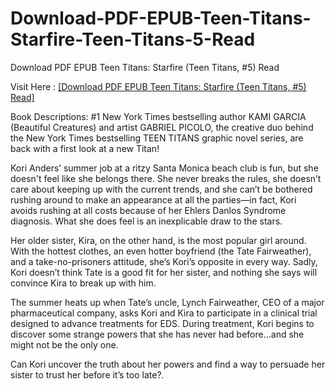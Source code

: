 # Download-PDF-EPUB-Teen-Titans-Starfire-Teen-Titans-5-Read
Download PDF EPUB Teen Titans: Starfire (Teen Titans, #5) Read

Visit Here : [[Download PDF EPUB Teen Titans: Starfire (Teen Titans, #5) Read]](https://uk.ebookarea.xyz/?book=123194181-teen-titans)

Book Descriptions:
#1 New York Times bestselling author KAMI GARCIA (Beautiful Creatures) and artist GABRIEL PICOLO, the creative duo behind the New York Times bestselling TEEN TITANS graphic novel series, are back with a first look at a new Titan!

Kori Anders’ summer job at a ritzy Santa Monica beach club is fun, but she doesn't feel like she belongs there. She never breaks the rules, she doesn’t care about keeping up with the current trends, and she can’t be bothered rushing around to make an appearance at all the parties—in fact, Kori avoids rushing at all costs because of her Ehlers Danlos Syndrome diagnosis. What she does feel is an inexplicable draw to the stars.

Her older sister, Kira, on the other hand, is the most popular girl around. With the hottest clothes, an even hotter boyfriend (the Tate Fairweather), and a take-no-prisoners attitude, she’s Kori’s opposite in every way. Sadly, Kori doesn’t think Tate is a good fit for her sister, and nothing she says will convince Kira to break up with him.

The summer heats up when Tate’s uncle, Lynch Fairweather, CEO of a major pharmaceutical company, asks Kori and Kira to participate in a clinical trial designed to advance treatments for EDS. During treatment, Kori begins to discover some strange powers that she has never had before…and she might not be the only one.

Can Kori uncover the truth about her powers and find a way to persuade her sister to trust her before it’s too late?.
